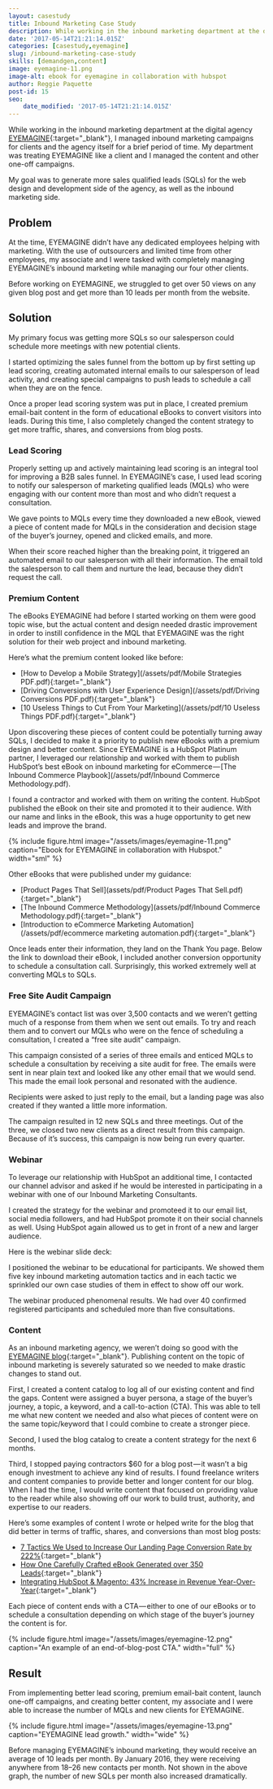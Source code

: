 ```yaml
---
layout: casestudy
title: Inbound Marketing Case Study
description: While working in the inbound marketing department at the digital agency EYEMAGINE, I managed inbound marketing campaigns for clients and…
date: '2017-05-14T21:21:14.015Z'
categories: [casestudy,eyemagine]
slug: /inbound-marketing-case-study
skills: [demandgen,content]
image: eyemagine-11.png
image-alt: ebook for eyemagine in collaboration with hubspot
author: Reggie Paquette
post-id: 15
seo:
    date_modified: '2017-05-14T21:21:14.015Z'
---
```


While working in the inbound marketing department at the digital agency [EYEMAGINE](http://www.eyemaginetech.com){:target="_blank"}, I managed inbound marketing campaigns for clients and the agency itself for a brief period of time. My department was treating EYEMAGINE like a client and I managed the content and other one-off campaigns.

My goal was to generate more sales qualified leads (SQLs) for the web design and development side of the agency, as well as the inbound marketing side.

## Problem

At the time, EYEMAGINE didn’t have any dedicated employees helping with marketing. With the use of outsourcers and limited time from other employees, my associate and I were tasked with completely managing EYEMAGINE’s inbound marketing while managing our four other clients.

Before working on EYEMAGINE, we struggled to get over 50 views on any given blog post and get more than 10 leads per month from the website.

## Solution

My primary focus was getting more SQLs so our salesperson could schedule more meetings with new potential clients.

I started optimizing the sales funnel from the bottom up by first setting up lead scoring, creating automated internal emails to our salesperson of lead activity, and creating special campaigns to push leads to schedule a call when they are on the fence.

Once a proper lead scoring system was put in place, I created premium email-bait content in the form of educational eBooks to convert visitors into leads. During this time, I also completely changed the content strategy to get more traffic, shares, and conversions from blog posts.

### Lead Scoring

Properly setting up and actively maintaining lead scoring is an integral tool for improving a B2B sales funnel. In EYEMAGINE’s case, I used lead scoring to notify our salesperson of marketing qualified leads (MQLs) who were engaging with our content more than most and who didn’t request a consultation.

We gave points to MQLs every time they downloaded a new eBook, viewed a piece of content made for MQLs in the consideration and decision stage of the buyer’s journey, opened and clicked emails, and more.

When their score reached higher than the breaking point, it triggered an automated email to our salesperson with all their information. The email told the salesperson to call them and nurture the lead, because they didn’t request the call.

### Premium Content

The eBooks EYEMAGINE had before I started working on them were good topic wise, but the actual content and design needed drastic improvement in order to instill confidence in the MQL that EYEMAGINE was the right solution for their web project and inbound marketing.

Here’s what the premium content looked like before:

*   [How to Develop a Mobile Strategy](/assets/pdf/Mobile Strategies PDF.pdf){:target="_blank"}
*   [Driving Conversions with User Experience Design](/assets/pdf/Driving Conversions PDF.pdf){:target="_blank"}
*   [10 Useless Things to Cut From Your Marketing](/assets/pdf/10 Useless Things PDF.pdf){:target="_blank"}

Upon discovering these pieces of content could be potentially turning away SQLs, I decided to make it a priority to publish new eBooks with a premium design and better content. Since EYEMAGINE is a HubSpot Platinum partner, I leveraged our relationship and worked with them to publish HubSpot’s best eBook on inbound marketing for eCommerce — [The Inbound Commerce Playbook](/assets/pdf/Inbound Commerce Methodology.pdf).

I found a contractor and worked with them on writing the content. HubSpot published the eBook on their site and promoted it to their audience. With our name and links in the eBook, this was a huge opportunity to get new leads and improve the brand.

{% include figure.html image="/assets/images/eyemagine-11.png" caption="Ebook for EYEMAGINE in collaboration with Hubspot." width="sml" %}

Other eBooks that were published under my guidance:

*   [Product Pages That Sell](assets/pdf/Product Pages That Sell.pdf){:target="_blank"}
*   [The Inbound Commerce Methodology](assets/pdf/Inbound Commerce Methodology.pdf){:target="_blank"}
*   [Introduction to eCommerce Marketing Automation](/assets/pdf/ecommerce marketing automation.pdf){:target="_blank"}

Once leads enter their information, they land on the Thank You page. Below the link to download their eBook, I included another conversion opportunity to schedule a consultation call. Surprisingly, this worked extremely well at converting MQLs to SQLs.

### Free Site Audit Campaign

EYEMAGINE’s contact list was over 3,500 contacts and we weren’t getting much of a response from them when we sent out emails. To try and reach them and to convert our MQLs who were on the fence of scheduling a consultation, I created a “free site audit” campaign.

This campaign consisted of a series of three emails and enticed MQLs to schedule a consultation by receiving a site audit for free. The emails were sent in near plain text and looked like any other email that we would send. This made the email look personal and resonated with the audience.

Recipients were asked to just reply to the email, but a landing page was also created if they wanted a little more information.

The campaign resulted in 12 new SQLs and three meetings. Out of the three, we closed two new clients as a direct result from this campaign. Because of it’s success, this campaign is now being run every quarter.

### Webinar

To leverage our relationship with HubSpot an additional time, I contacted our channel advisor and asked if he would be interested in participating in a webinar with one of our Inbound Marketing Consultants.

I created the strategy for the webinar and promoteed it to our email list, social media followers, and had HubSpot promote it on their social channels as well. Using HubSpot again allowed us to get in front of a new and larger audience.

Here is the webinar slide deck:

I positioned the webinar to be educational for participants. We showed them five key inbound marketing automation tactics and in each tactic we sprinkled our own case studies of them in effect to show off our work.

The webinar produced phenomenal results. We had over 40 confirmed registered participants and scheduled more than five consultations.

### Content

As an inbound marketing agency, we weren’t doing so good with the [EYEMAGINE blog](http://www.eyemaginetech.com/blog){:target="_blank"}. Publishing content on the topic of inbound marketing is severely saturated so we needed to make drastic changes to stand out.

First, I created a content catalog to log all of our existing content and find the gaps. Content were assigned a buyer persona, a stage of the buyer’s journey, a topic, a keyword, and a call-to-action (CTA). This was able to tell me what new content we needed and also what pieces of content were on the same topic/keyword that I could combine to create a stronger piece.

Second, I used the blog catalog to create a content strategy for the next 6 months.

Third, I stopped paying contractors $60 for a blog post — it wasn’t a big enough investment to achieve any kind of results. I found freelance writers and content companies to provide better and longer content for our blog. When I had the time, I would write content that focused on providing value to the reader while also showing off our work to build trust, authority, and expertise to our readers.

Here’s some examples of content I wrote or helped write for the blog that did better in terms of traffic, shares, and conversions than most blog posts:

*   [7 Tactics We Used to Increase Our Landing Page Conversion Rate by 222%](http://www.eyemaginetech.com/blog/tactics-we-used-to-increase-our-landing-page-conversion-rate-by-222){:target="_blank"}
*   [How One Carefully Crafted eBook Generated over 350 Leads](http://www.eyemaginetech.com/blog/how-one-carefully-created-ebook-generated-over-350-leads){:target="_blank"}
*   [Integrating HubSpot & Magento: 43% Increase in Revenue Year-Over-Year](http://www.eyemaginetech.com/blog/integrating-hubspot-magento-43-increase-in-revenue-year-over-year){:target="_blank"}

Each piece of content ends with a CTA — either to one of our eBooks or to schedule a consultation depending on which stage of the buyer’s journey the content is for.

{% include figure.html image="/assets/images/eyemagine-12.png" caption="An example of an end-of-blog-post CTA." width="full" %}

## Result

From implementing better lead scoring, premium email-bait content, launch one-off campaigns, and creating better content, my associate and I were able to increase the number of MQLs and new clients for EYEMAGINE.

{% include figure.html image="/assets/images/eyemagine-13.png" caption="EYEMAGINE lead growth." width="wide" %}

Before managing EYEMAGINE’s inbound marketing, they would receive an average of 10 leads per month. By January 2016, they were receiving anywhere from 18–26 new contacts per month. Not shown in the above graph, the number of new SQLs per month also increased dramatically.